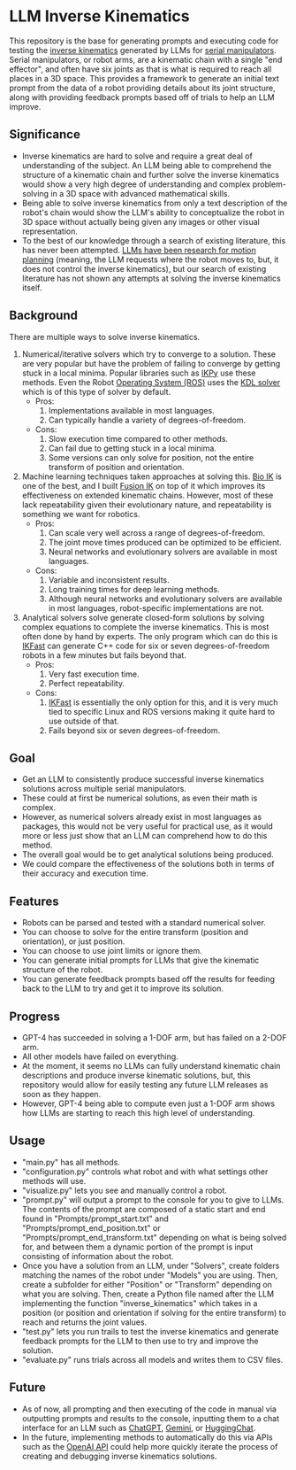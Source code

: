 # LLM Inverse Kinematics

This repository is the base for generating prompts and executing code for testing the [inverse kinematics](https://en.wikipedia.org/wiki/Inverse_kinematics "Inverse Kinematics Wikipedia") generated by LLMs for [serial manipulators](https://en.wikipedia.org/wiki/Serial_manipulator "Serial Manipulators Wikipedia"). Serial manipulators, or robot arms, are a kinematic chain with a single "end effector", and often have six joints as that is what is required to reach all places in a 3D space. This provides a framework to generate an initial text prompt from the data of a robot providing details about its joint structure, along with providing feedback prompts based off of trials to help an LLM improve.

## Significance

- Inverse kinematics are hard to solve and require a great deal of understanding of the subject. An LLM being able to comprehend the structure of a kinematic chain and further solve the inverse kinematics would show a very high degree of understanding and complex problem-solving in a 3D space with advanced mathematical skills.
- Being able to solve inverse kinematics from only a text description of the robot's chain would show the LLM's ability to conceptualize the robot in 3D space without actually being given any images or other visual representation.
- To the best of our knowledge through a search of existing literature, this has never been attempted. [LLMs have been research for motion planning](https://arxiv.org/abs/2403.11552 "LLM3:Large Language Model-based Task and Motion Planning with Motion Failure Reasoning") (meaning, the LLM requests where the robot moves to, but, it does not control the inverse kinematics), but our search of existing literature has not shown any attempts at solving the inverse kinematics itself.

## Background

There are multiple ways to solve inverse kinematics.
1. Numerical/iterative solvers which try to converge to a solution. These are very popular but have the problem of failing to converge by getting stuck in a local minima. Popular libraries such as [IKPy](https://github.com/Phylliade/ikpy "IKPy") use these methods. Even the Robot [Operating System (ROS)](https://www.ros.org "ROS - Robot Operating System") uses the [KDL solver](https://wiki.ros.org/kdl "KDL Solver") which is of this type of solver by default.
   - Pros:
     1. Implementations available in most languages.
     2. Can typically handle a variety of degrees-of-freedom.
   - Cons:
     1. Slow execution time compared to other methods.
     2. Can fail due to getting stuck in a local minima.
     3. Some versions can only solve for position, not the entire transform of position and orientation.
2. Machine learning techniques taken approaches at solving this. [Bio IK](https://d-nb.info/1221720910/34 "Bio IK") is one of the best, and I built [Fusion IK](https://stevenrice.ca/fusion-ik "Fusion IK Demo") on top of it which improves its effectiveness on extended kinematic chains. However, most of these lack repeatability given their evolutionary nature, and repeatability is something we want for robotics.
   - Pros:
     1. Can scale very well across a range of degrees-of-freedom.
     2. The joint move times produced can be optimized to be efficient.
     3. Neural networks and evolutionary solvers are available in most languages.
   - Cons:
     1. Variable and inconsistent results.
     2. Long training times for deep learning methods.
     3. Although neural networks and evolutionary solvers are available in most languages, robot-specific implementations are not.
3. Analytical solvers solve generate closed-form solutions by solving complex equations to complete the inverse kinematics. This is most often done by hand by experts. The only program which can do this is [IKFast](https://moveit.picknik.ai/main/doc/examples/ikfast/ikfast_tutorial.html "MoveIt IKFast") can generate C++ code for six or seven degrees-of-freedom robots in a few minutes but fails beyond that.
   - Pros:
     1. Very fast execution time.
     2. Perfect repeatability.
   - Cons:
     1. [IKFast](https://moveit.picknik.ai/main/doc/examples/ikfast/ikfast_tutorial.html "MoveIt IKFast") is essentially the only option for this, and it is very much tied to specific Linux and ROS versions making it quite hard to use outside of that.
     2. Fails beyond six or seven degrees-of-freedom.

## Goal

- Get an LLM to consistently produce successful inverse kinematics solutions across multiple serial manipulators.
- These could at first be numerical solutions, as even their math is complex.
- However, as numerical solvers already exist in most languages as packages, this would not be very useful for practical use, as it would more or less just show that an LLM can comprehend how to do this method.
- The overall goal would be to get analytical solutions being produced.
- We could compare the effectiveness of the solutions both in terms of their accuracy and execution time.

## Features

- Robots can be parsed and tested with a standard numerical solver.
- You can choose to solve for the entire transform (position and orientation), or just position.
- You can choose to use joint limits or ignore them.
- You can generate initial prompts for LLMs that give the kinematic structure of the robot.
- You can generate feedback prompts based off the results for feeding back to the LLM to try and get it to improve its solution.

## Progress

- GPT-4 has succeeded in solving a 1-DOF arm, but has failed on a 2-DOF arm.
- All other models have failed on everything.
- At the moment, it seems no LLMs can fully understand kinematic chain descriptions and produce inverse kinematic solutions, but, this repository would allow for easily testing any future LLM releases as soon as they happen.
- However, GPT-4 being able to compute even just a 1-DOF arm shows how LLMs are starting to reach this high level of understanding.

## Usage

- "main.py" has all methods.
- "configuration.py" controls what robot and with what settings other methods will use.
- "visualize.py" lets you see and manually control a robot.
- "prompt.py" will output a prompt to the console for you to give to LLMs. The contents of the prompt are composed of a static start and end found in "Prompts/prompt_start.txt" and "Prompts/prompt_end_position.txt" or "Prompts/prompt_end_transform.txt" depending on what is being solved for, and between them a dynamic portion of the prompt is input consisting of information about the robot.
- Once you have a solution from an LLM, under "Solvers", create folders matching the names of the robot under "Models" you are using. Then, create a subfolder for either "Position" or "Transform" depending on what you are solving. Then, create a Python file named after the LLM implementing the function "inverse_kinematics" which takes in a position (or position and orientation if solving for the entire transform) to reach and returns the joint values.
- "test.py" lets you run trails to test the inverse kinematics and generate feedback prompts for the LLM to then use to try and improve the solution.
- "evaluate.py" runs trials across all models and writes them to CSV files.

## Future

- As of now, all prompting and then executing of the code in manual via outputting prompts and results to the console, inputting them to a chat interface for an LLM such as [ChatGPT](http://chatgpt.com, "ChatGPT"), [Gemini](https://gemini.google.com, "Gemini"), or [HuggingChat](https://huggingface.co/chat, "HuggingChat").
- In the future, implementing methods to automatically do this via APIs such as the [OpenAI API](http://platform.openai.com, "OpenAI API") could help more quickly iterate the process of creating and debugging inverse kinematics solutions.